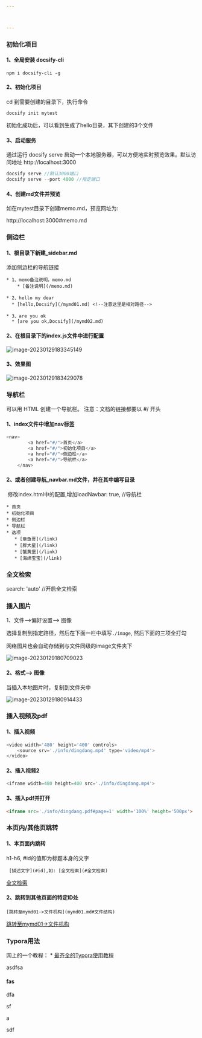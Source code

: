 ```yaml
---



---
```


### 初始化项目

####	1、全局安装 docsify-cli 

<code>npm i docsify-cli -g</code>

#### 	2、初始化项目

cd 到需要创建的目录下，执行命令

```docsify init mytest```

初始化成功后，可以看到生成了hello目录，其下创建的3个文件 

#### 3、启动服务

通过运行 docsify serve 启动一个本地服务器，可以方便地实时预览效果。默认访问地址 http://localhost:3000

```js
docsify serve //默认3000端口
docsify serve --port 4000 //指定端口
```

#### 4、创建md文件并预览

如在mytest目录下创建memo.md，预览网址为:

http://localhost:3000#memo.md

### 侧边栏

#### 1、根目录下新建_sidebar.md

添加侧边栏的导航链接

```
* 1、memo备注说明，memo.md
	* [备注说明](/memo.md)
	
* 2、hello my dear
  * [hello,Docsify](/mymd01.md) <!--注意这里是相对路径-->

* 3、are you ok
  * [are you ok,Docsify](/mymd02.md)
```

#### 2、在根目录下的index.js文件中进行配置

![image-20230129183345149](image/image-20230129183345149.png)

#### 3、效果图

![image-20230129183429078](image/image-20230129183429078.png)

### 导航栏

可以用 HTML 创建一个导航栏。  注意：文档的链接都要以 #/ 开头

#### 1、index文件中增加nav标签

```js
<nav>
		<a href="#/">首页</a>
		<a href="#/">初始化项目</a>
		<a href="#/">侧边栏</a>
		<a href="#/">导航栏</a>
	</nav>
```

#### 2、或者创建导航_navbar.md文件，并在其中编写目录

​		修改index.html中的配置,增加loadNavbar: true, //导航栏

```
* 首页
* 初始化项目
* 侧边栏
* 导航栏
* 选项
   * [章鱼哥](/link)
   * [胖大星](/link)
   * [蟹黄堡](/link)
   * [海绵宝宝](/link)
```

### 全文检索

search: 'auto' //开启全文检索



### 插入图片

1、文件-->偏好设置--> 图像

选择复制到指定路径，然后在下面一栏中填写`./image`, 然后下面的三项全打勾

网络图片也会自动存储到与文件同级的image文件夹下

![image-20230129180709023](image/image-20230129180709023.png)

#### 2、格式--> 图像

当插入本地图片时，复制到文件夹中



![image-20230129180914433](image/image-20230129180914433.png)

### 插入视频及pdf

#### 1、插入视频

```js
<video width='480' height='400' controls>
    <source srv='./info/dingdang.mp4' type='video/mp4'>
</video>
```
<!---<video width='480' height='400' controls>
    <source src='./info/dingdang.mp4' type='video/mp4'>
</video>-->




#### 2、插入视频2

```js
<iframe width=480 height=400 src='./info/dingdang.mp4'>
```


#### 3、插入pdf并打开
```html
<iframe src='./info/dingdang.pdf#page=1' width='100%' height='500px'>
```

<!---<iframe src='./info/dingdang.pdf#page=1' width='100%' height='500px'> -->


### 本页内/其他页跳转

#### 1、本页面内跳转 

h1-h6, #id的值即为标题本身的文字

` [描述文字](#id),如: [全文检索](#全文检索)`

[全文检索](#全文检索)

#### 2、跳转到其他页面的特定ID处

`[跳转至mymd01->文件机构](mymd01.md#文件结构)`

[跳转至mymd01->文件机构](mymd01.md#文件结构)

### Typora用法

网上的一个教程： * [最齐全的Typora使用教程](https://blog.csdn.net/qq_41261251/article/details/102817673?utm_medium=distribute.pc_relevant_t0.none-task-blog-2~default~BlogCommendFromMachineLearnPai2~default-1.control&dist_request_id=&depth_1-utm_source=distribute.pc_relevant_t0.none-task-blog-2~default~BlogCommendFromMachineLearnPai2~default-1.control)

asdfsa

#### fas

dfa

sf

a

sdf